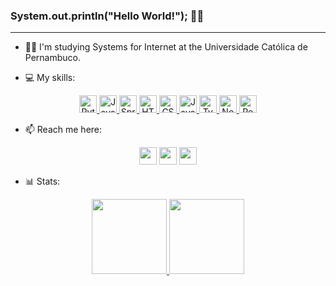 ### System.out.println("Hello World!"); 👋🏼
<hr>

- 👨‍💻 I'm studying Systems for Internet at the Universidade Católica de Pernambuco.

- 💻 My skills:

<div align="center">
<a href="#">
  <img height="28" src="https://img.shields.io/badge/Python-14354C?style=for-the-badge&logo=python&logoColor=white" alt="Python" style="pointer-events: none;">
  <img height="28" src="https://img.shields.io/badge/Java-ED8B00?style=for-the-badge&logo=openjdk&logoColor=white" alt="Java" style="pointer-events: none;">
  <img height="28" src="https://img.shields.io/badge/Spring-6DB33F?style=for-the-badge&logo=spring&logoColor=white" alt="Spring" style="pointer-events: none;">
  <img height="28" src="https://img.shields.io/badge/HTML5-E34F26?style=for-the-badge&logo=html5&logoColor=white" alt="HTML5" style="pointer-events: none;">
  <img height="28" src="https://img.shields.io/badge/CSS3-1572B6?style=for-the-badge&logo=css3&logoColor=white" alt="CSS3" style="pointer-events: none;">
  <img height="28" src="https://img.shields.io/badge/JavaScript-F7DF1E?style=for-the-badge&logo=javascript&logoColor=black" alt="JavaScript" style="pointer-events: none;">
  <img height="28" src="https://img.shields.io/badge/TypeScript-007ACC?style=for-the-badge&logo=typescript&logoColor=white" alt="TypeScript" style="pointer-events: none;">
  <img height="28" src="https://img.shields.io/badge/Node.js-43853D?style=for-the-badge&logo=node.js&logoColor=white" alt="Node" style="pointer-events: none;">
  <img height="28" src="https://img.shields.io/badge/React-20232A?style=for-the-badge&logo=react&logoColor=61DAFB" alt="React" style="pointer-events: none;">
</a>
</div>

- 📫 Reach me here:

<div align="center">
<a href="https://www.linkedin.com/in/hamiltongomes-8/" ><img height="28" src="https://img.shields.io/badge/LinkedIn-0077B5?style=for-the-badge&logo=linkedin&logoColor=white"></a>
<a href="mailto:hamilton.gomes8@hotmail.com"><img height="28" src="https://img.shields.io/badge/Microsoft_Outlook-0078D4?style=for-the-badge&logo=microsoft-outlook&logoColor=white"></a>
<a href="https://www.instagram.com/hamilton.png/"><img height="28" src="https://img.shields.io/badge/Instagram-E4405F?style=for-the-badge&logo=instagram&logoColor=white"></a>
</div>

- 📊 Stats:

<div align="center">
<a href="https://github.com/hamiltonGomes">
<img height="120em" src="https://github-readme-stats.vercel.app/api?username=hamiltonGomes&show_icons=true&theme=chartreuse-dark&include_all_commits=true&count_private=true"/>
<img height="120em" src="https://github-readme-stats.vercel.app/api/top-langs/?username=hamiltonGomes&layout=compact&langs_count=7&theme=chartreuse-dark"/>
</div>

